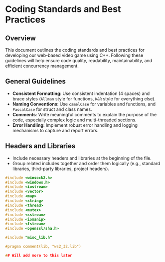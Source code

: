 # Coding Standards and Best Practices

## Overview

This document outlines the coding standards and best practices for developing our web-based video game using C++. Following these guidelines will help ensure code quality, readability, maintainability, and efficient concurrency management.

## General Guidelines

- **Consistent Formatting**: Use consistent indentation (4 spaces) and brace styles (`Allman` style for functions, `K&R` style for everything else).
- **Naming Conventions**: Use `camelCase` for variables and functions, and `PascalCase` for struct and class names.
- **Comments**: Write meaningful comments to explain the purpose of the code, especially complex logic and multi-threaded sections.
- **Error Handling**: Implement robust error handling and logging mechanisms to capture and report errors.

## Headers and Libraries

- Include necessary headers and libraries at the beginning of the file.
- Group related includes together and order them logically (e.g., standard libraries, third-party libraries, project headers).

```cpp
#include <winsock2.h>
#include <windows.h>
#include <iostream>
#include <vector>
#include <map>
#include <string>
#include <thread>
#include <mutex>
#include <sstream>
#include <iomanip>
#include <fstream>
#include <openssl/sha.h>

#include "misc_lib.h"

#pragma comment(lib, "ws2_32.lib")

## Will add more to this later